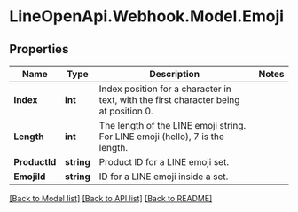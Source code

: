 # LineOpenApi.Webhook.Model.Emoji

## Properties

Name | Type | Description | Notes
------------ | ------------- | ------------- | -------------
**Index** | **int** | Index position for a character in text, with the first character being at position 0. | 
**Length** | **int** | The length of the LINE emoji string. For LINE emoji (hello), 7 is the length. | 
**ProductId** | **string** | Product ID for a LINE emoji set. | 
**EmojiId** | **string** | ID for a LINE emoji inside a set. | 

[[Back to Model list]](../README.md#documentation-for-models) [[Back to API list]](../README.md#documentation-for-api-endpoints) [[Back to README]](../README.md)

